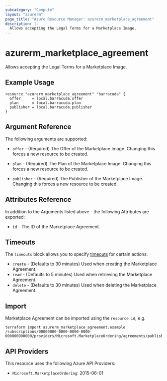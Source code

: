 ```yaml
---
subcategory: "Compute"
layout: "azurerm"
page_title: "Azure Resource Manager: azurerm_marketplace_agreement"
description: |-
  Allows accepting the Legal Terms for a Marketplace Image.
---
```


# azurerm_marketplace_agreement

Allows accepting the Legal Terms for a Marketplace Image.

## Example Usage

```hcl
resource "azurerm_marketplace_agreement" "barracuda" {
  offer     = local.barracuda.offer
  plan      = local.barracuda.plan
  publisher = local.barracuda.publisher
}
```

## Argument Reference

The following arguments are supported:

* `offer` - (Required) The Offer of the Marketplace Image. Changing this forces a new resource to be created.

* `plan` - (Required) The Plan of the Marketplace Image. Changing this forces a new resource to be created.

* `publisher` - (Required) The Publisher of the Marketplace Image. Changing this forces a new resource to be created.

## Attributes Reference

In addition to the Arguments listed above - the following Attributes are exported:

* `id` - The ID of the Marketplace Agreement.

## Timeouts

The `timeouts` block allows you to specify [timeouts](https://www.terraform.io/language/resources/syntax#operation-timeouts) for certain actions:

* `create` - (Defaults to 30 minutes) Used when creating the Marketplace Agreement.
* `read` - (Defaults to 5 minutes) Used when retrieving the Marketplace Agreement.
* `delete` - (Defaults to 30 minutes) Used when deleting the Marketplace Agreement.

## Import

Marketplace Agreement can be imported using the `resource id`, e.g.

```shell
terraform import azurerm_marketplace_agreement.example /subscriptions/00000000-0000-0000-0000-000000000000/providers/Microsoft.MarketplaceOrdering/agreements/publisher1/offers/offer1/plans/plan1
```

## API Providers
<!-- This section is generated, changes will be overwritten -->
This resource uses the following Azure API Providers:

* `Microsoft.MarketplaceOrdering`: 2015-06-01
